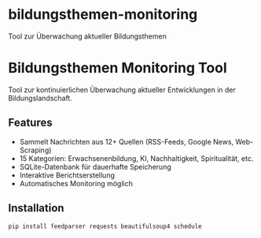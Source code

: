# bildungsthemen-monitoring
Tool zur Überwachung aktueller Bildungsthemen

# Bildungsthemen Monitoring Tool

Tool zur kontinuierlichen Überwachung aktueller Entwicklungen in der Bildungslandschaft.

## Features
- Sammelt Nachrichten aus 12+ Quellen (RSS-Feeds, Google News, Web-Scraping)
- 15 Kategorien: Erwachsenenbildung, KI, Nachhaltigkeit, Spiritualität, etc.
- SQLite-Datenbank für dauerhafte Speicherung
- Interaktive Berichtserstellung
- Automatisches Monitoring möglich

## Installation
```bash
pip install feedparser requests beautifulsoup4 schedule
